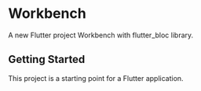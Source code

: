 # Workbench

A new Flutter project Workbench with flutter_bloc library.

## Getting Started

This project is a starting point for a Flutter application.

